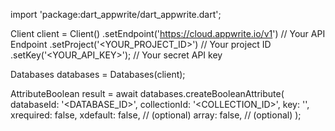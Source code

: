 import 'package:dart_appwrite/dart_appwrite.dart';

Client client = Client()
    .setEndpoint('https://cloud.appwrite.io/v1') // Your API Endpoint
    .setProject('<YOUR_PROJECT_ID>') // Your project ID
    .setKey('<YOUR_API_KEY>'); // Your secret API key

Databases databases = Databases(client);

AttributeBoolean result = await databases.createBooleanAttribute(
    databaseId: '<DATABASE_ID>',
    collectionId: '<COLLECTION_ID>',
    key: '',
    xrequired: false,
    xdefault: false, // (optional)
    array: false, // (optional)
);
